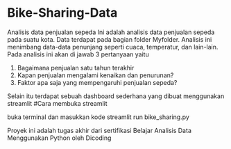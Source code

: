 # Bike-Sharing-Data

Analisis data penjualan sepeda Ini adalah analisis data penjualan sepeda pada suatu kota. Data terdapat pada bagian folder Myfolder. Analisis ini menimbang data-data penunjang seperti cuaca, temperatur, dan lain-lain. Pada analisis ini akan di jawab 3 pertanyaan yaitu

1. Bagaimana penjualan satu tahun terakhir
2. Kapan penjualan mengalami kenaikan dan penurunan?
3. Faktor apa saja yang mempengaruhi penjualan sepeda?

Selain itu terdapat sebuah dashboard sederhana yang dibuat menggunakan streamlit
#Cara membuka streamlit

buka terminal dan masukkan kode streamlit run bike_sharing.py

Proyek ini adalah tugas akhir dari sertifikasi Belajar Analisis Data Menggunakan Python oleh Dicoding
